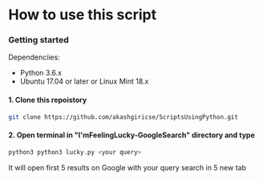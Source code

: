 # How to use this script

### Getting started
Dependenciies:
- Python 3.6.x
- Ubuntu 17.04 or later or Linux Mint 18.x 

#### 1. Clone this repoistory
```bash
git clone https://github.com/akashgiricse/ScriptsUsingPython.git
```

#### 2. Open terminal in "I'mFeelingLucky-GoogleSearch" directory and type
```bash
python3 python3 lucky.py <your query>
```
It will open first 5 results on Google with your query search in 5 new tab
